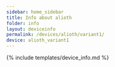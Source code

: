 ```yaml
---
sidebar: home_sidebar
title: Info about alioth
folder: info
layout: deviceinfo
permalink: /devices/alioth/variant1/
device: alioth_variant1
---
```

{% include templates/device_info.md %}

